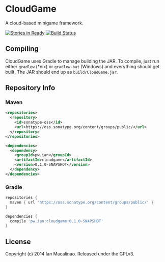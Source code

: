 # CloudGame
A cloud-based minigame framework.

[![Stories in Ready](https://badge.waffle.io/simplyianm/cloudgame.png?label=ready&title=Ready)](https://waffle.io/simplyianm/cloudgame)
[![Build Status](https://travis-ci.org/simplyianm/cloudgame.svg?branch=master)](https://travis-ci.org/simplyianm/cloudgame)

## Compiling
CloudGame uses Gradle to manage building the JAR. To compile, just run either `gradlew` (*nix) or `gradlew.bat` (Windows) and everything should get built. The JAR should end up as `build/CloudGame.jar`.

## Repository Info

### Maven
```xml
<repositories>
  <repository>
    <id>sonatype-oss</id>
    <url>https://oss.sonatype.org/content/groups/public/</url>
  </repository>
</repositories>

<dependencies>
  <dependency>
    <groupId>pw.ian</groupId>
    <artifactId>cloudgame</artifactId>
    <version>0.1.0-SNAPSHOT</version>
  </dependency>
</dependencies>
```

### Gradle
```groovy
repositories {
  maven { url 'https://oss.sonatype.org/content/groups/public/' }
}

dependencies {
  compile 'pw.ian:cloudgame:0.1.0-SNAPSHOT'
}
```

## License

Copyright (c) 2014 Ian Macalinao. Released under the GPLv3.
